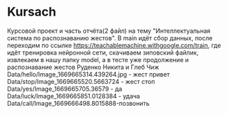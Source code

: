 # Kursach
Курсовой проект и часть отчёта(2 файл) на тему "Интеллектуальная система по распознаванию жестов".
В main идёт сбор данных, после переходим по ссылке https://teachablemachine.withgoogle.com/train, где идёт тренировка нейронной сети, скачиваем зиповский файлик, извлекаем в нашу папку model, а в тесте уже продолжение и распознавание жестов
Руденко Никита и Глеб Чиж
Data/hello/Image_1669665314.439264.jpg - жест привет
Data/stop/Image_1669665520.5663724 - жест стоп
Data/yes/Image_1669665705.36579 - да
Data/luck/Image_1669665851.0128384 - удача
Data/call/Image_1669666498.8015888-позвонить

